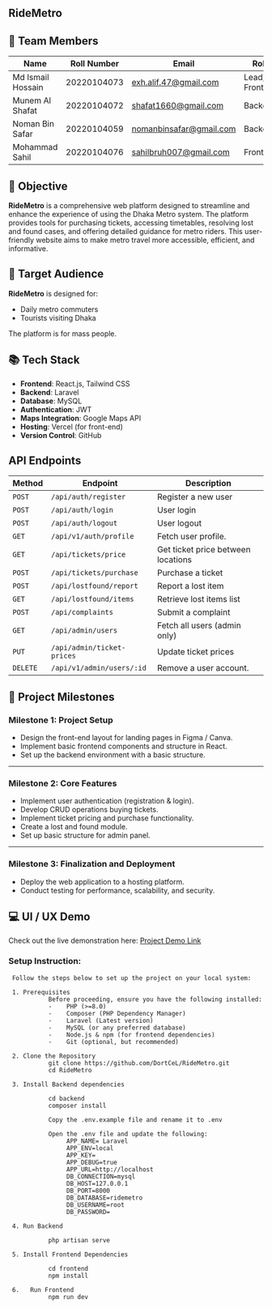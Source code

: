 ## **RideMetro**

## 👥 Team Members

| **Name**          | **Roll Number** | **Email**               | **Role**       |
| ----------------- | --------------- | ----------------------- | -------------- |
| Md Ismail Hossain | 20220104073     | exh.alif.47@gmail.com   | Lead, Frontend |
| Munem Al Shafat   | 20220104072     | shafat1660@gmail.com    | Backend        |
| Noman Bin Safar   | 20220104059     | nomanbinsafar@gmail.com | Backend        |
| Mohammad Sahil    | 20220104076     | sahilbruh007@gmail.com  | Frontend       |

## 🚀 Objective

**RideMetro** is a comprehensive web platform designed to streamline and enhance the experience of using the Dhaka Metro system. The platform provides tools for purchasing tickets, accessing timetables, resolving lost and found cases, and offering detailed guidance for metro riders. This user-friendly website aims to make metro travel more accessible, efficient, and informative.

## 🎯 Target Audience

**RideMetro** is designed for:

- Daily metro commuters
- Tourists visiting Dhaka

The platform is for mass people.

## 📚 Tech Stack

- **Frontend**: React.js, Tailwind CSS
- **Backend**: Laravel
- **Database**: MySQL
- **Authentication**: JWT
- **Maps Integration**: Google Maps API
- **Hosting**: Vercel (for front-end)
- **Version Control**: GitHub

## API Endpoints

| **Method** | **Endpoint**               | **Description**                    |
| ---------- | -------------------------- | ---------------------------------- |
| `POST`     | `/api/auth/register`       | Register a new user                |
| `POST`     | `/api/auth/login`          | User login                         |
| `POST`     | `/api/auth/logout`         | User logout                        |
| `GET`      | `/api/v1/auth/profile`     | Fetch user profile.                |
| `GET`      | `/api/tickets/price`       | Get ticket price between locations |
| `POST`     | `/api/tickets/purchase`    | Purchase a ticket                  |
| `POST`     | `/api/lostfound/report`    | Report a lost item                 |
| `GET`      | `/api/lostfound/items`     | Retrieve lost items list           |
| `POST`     | `/api/complaints`          | Submit a complaint                 |
| `GET`      | `/api/admin/users`         | Fetch all users (admin only)       |
| `PUT`      | `/api/admin/ticket-prices` | Update ticket prices               |
| `DELETE`   | `/api/v1/admin/users/:id`  | Remove a user account.             |

## 🌟 Project Milestones

### **Milestone 1: Project Setup**

- Design the front-end layout for landing pages in Figma / Canva.
- Implement basic frontend components and structure in React.
- Set up the backend environment with a basic structure.

---

### **Milestone 2: Core Features**

- Implement user authentication (registration & login).
- Develop CRUD operations buying tickets.
- Implement ticket pricing and purchase functionality.
- Create a lost and found module.
- Set up basic structure for admin panel.

---

### **Milestone 3: Finalization and Deployment**

- Deploy the web application to a hosting platform.
- Conduct testing for performance, scalability, and security.

## 💻 UI / UX Demo

Check out the live demonstration here: [Project Demo Link](https://www.figma.com/design/Ibnmy4wEDEjStA5Z8QSuQK/RideMetro?node-id=0-1&p=f&t=wdibMmxQ6cmhf7Fk-0)

### Setup Instruction:

     Follow the steps below to set up the project on your local system:

     1.	Prerequisites
               Before proceeding, ensure you have the following installed:
               -	PHP (>=8.0)
               -	Composer (PHP Dependency Manager)
               -	Laravel (Latest version)
               -	MySQL (or any preferred database)
               -	Node.js & npm (for frontend dependencies)
               -	Git (optional, but recommended)

     2.	Clone the Repository
               git clone https://github.com/DortCeL/RideMetro.git
               cd RideMetro

     3.	Install Backend dependencies

               cd backend
               composer install

               Copy the .env.example file and rename it to .env

               Open the .env file and update the following:
                    APP_NAME= Laravel
                    APP_ENV=local
                    APP_KEY=
                    APP_DEBUG=true
                    APP_URL=http://localhost
                    DB_CONNECTION=mysql
                    DB_HOST=127.0.0.1
                    DB_PORT=8000
                    DB_DATABASE=ridemetro
                    DB_USERNAME=root
                    DB_PASSWORD=

     4.	Run Backend

               php artisan serve

     5.	Install Frontend Dependencies

               cd frontend
               npm install

     6.   Run Frontend
               npm run dev
